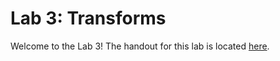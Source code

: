 # Lab 3: Transforms

Welcome to the Lab 3! The handout for this lab is located [here](https://browncsci1230.github.io/labs/lab3).
